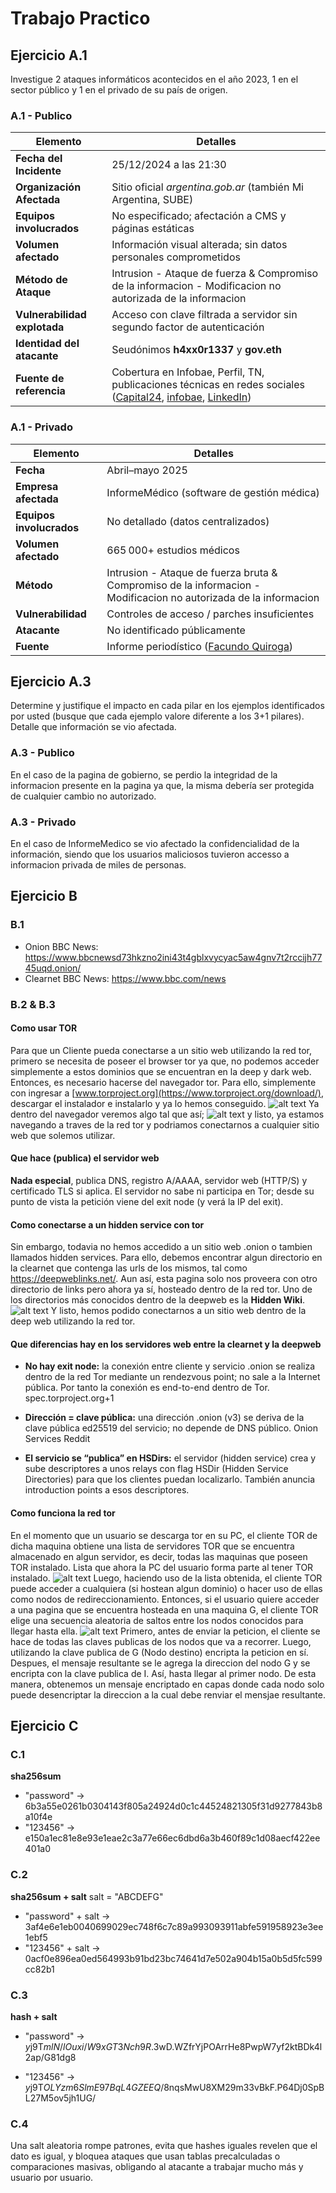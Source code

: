 # Trabajo Practico

## Ejercicio A.1

Investigue 2 ataques informáticos acontecidos en el año 2023, 1 en el sector
público y 1 en el privado de su país de origen.

### A.1 - Publico

| Elemento                     | Detalles                                                                                                                 |
| ---------------------------- | ------------------------------------------------------------------------------------------------------------------------ |
| **Fecha del Incidente**      | 25/12/2024 a las 21:30                                                                                                   |
| **Organización Afectada**    | Sitio oficial _argentina.gob.ar_ (también Mi Argentina, SUBE)                                                            |
| **Equipos involucrados**     | No especificado; afectación a CMS y páginas estáticas                                                                    |
| **Volumen afectado**         | Información visual alterada; sin datos personales comprometidos                                                          |
| **Método de Ataque**         | Intrusion - Ataque de fuerza & Compromiso de la informacion - Modificacion no autorizada de la informacion               |
| **Vulnerabilidad explotada** | Acceso con clave filtrada a servidor sin segundo factor de autenticación                                                 |
| **Identidad del atacante**   | Seudónimos **h4xx0r1337** y **gov.eth**                                                                                  |
| **Fuente de referencia**     | Cobertura en Infobae, Perfil, TN, publicaciones técnicas en redes sociales ([Capital24][1], [infobae][2], [LinkedIn][3]) |

[1]: https://capital24.com.ar/contenido/8137/el-sitio-mi-argentina-sufrio-un-hackeo-en-que-afecto-a-los-usuarios-y-que-dijo-e "El sitio Mi Argentina sufrió un hackeo: en qué afectó a los usuarios y ..."
[2]: https://www.infobae.com/politica/2024/12/26/el-gobierno-confirmo-el-hackeo-de-su-sitio-oficial-y-cuestionaron-la-falta-de-inversion-en-ciberseguridad/ "El Gobierno confirmó el hackeo de su sitio oficial y cuestionaron la ..."
[3]: https://es.linkedin.com/posts/marianasegulin_ciberseguridad-defacement-hackeo-activity-7277895189392748544-HLBn "Hackeo al sitio oficial del Gobierno Argentino | Mariana Segulin"

### A.1 - Privado

| Elemento                 | Detalles                                                                                                         |
| ------------------------ | ---------------------------------------------------------------------------------------------------------------- |
| **Fecha**                | Abril–mayo 2025                                                                                                  |
| **Empresa afectada**     | InformeMédico (software de gestión médica)                                                                       |
| **Equipos involucrados** | No detallado (datos centralizados)                                                                               |
| **Volumen afectado**     | 665 000+ estudios médicos                                                                                        |
| **Método**               | Intrusion - Ataque de fuerza bruta & Compromiso de la informacion - Modificacion no autorizada de la informacion |
| **Vulnerabilidad**       | Controles de acceso / parches insuficientes                                                                      |
| **Atacante**             | No identificado públicamente                                                                                     |
| **Fuente**               | Informe periodístico ([Facundo Quiroga][1])                                                                      |

[1]: https://facundoquiroga.com/filtraron-mas-de-665-mil-estudios-medicos-tras-un-ciberataque-a-proveedor-del-sistema-de-salud/

## Ejercicio A.3

Determine y justifique el impacto en cada pilar en los ejemplos identificados por usted (busque que cada ejemplo valore diferente a los 3+1 pilares). Detalle que información se vio afectada.

### A.3 - Publico

En el caso de la pagina de gobierno, se perdio la integridad de la informacion presente en la pagina ya que, la misma debería ser protegida de cualquier cambio no autorizado.

### A.3 - Privado

En el caso de InformeMedico se vio afectado la confidencialidad de la información, siendo que los usuarios maliciosos tuvieron accesso a informacion privada de miles de personas.

## Ejercicio B

### B.1

- Onion BBC News: https://www.bbcnewsd73hkzno2ini43t4gblxvycyac5aw4gnv7t2rccijh7745uqd.onion/
- Clearnet BBC News: https://www.bbc.com/news

### B.2 & B.3

#### Como usar TOR

Para que un Cliente pueda conectarse a un sitio web utilizando la red tor, primero se necesita de poseer el browser tor ya que, no podemos acceder simplemente a estos dominios que se encuentran en la deep y dark web. Entonces, es necesario hacerse del navegador tor. Para ello, simplemente con ingresar a [www.torproject.org](https://www.torproject.org/download/), descargar el instalador e instalarlo y ya lo hemos conseguido.
![alt text](/unidad1/tp/resources/torproject-website.png)
Ya dentro del navegador veremos algo tal que así;
![alt text](/unidad1/tp/resources/tor1.png)
y listo, ya estamos navegando a traves de la red tor y podriamos conectarnos a cualquier sitio web que solemos utilizar.

#### Que hace (publica) el servidor web

**Nada especial**, publica DNS, registro A/AAAA, servidor web (HTTP/S) y certificado TLS si aplica. El servidor no sabe ni participa en Tor; desde su punto de vista la petición viene del exit node (y verá la IP del exit).

#### Como conectarse a un hidden service con tor

Sin embargo, todavia no hemos accedido a un sitio web .onion o tambien llamados hidden services. Para ello, debemos encontrar algun directorio en la clearnet que contenga las urls de los mismos, tal como https://deepweblinks.net/. Aun así, esta pagina solo nos proveera con otro directorio de links pero ahora ya sí, hosteado dentro de la red tor. Uno de los directorios más conocidos dentro de la deepweb es la **Hidden Wiki**.
![alt text](/unidad1/tp/resources/hidden-wiki.png)
Y listo, hemos podido conectarnos a un sitio web dentro de la deep web utilizando la red tor.

#### Que diferencias hay en los servidores web entre la clearnet y la deepweb

- **No hay exit node:** la conexión entre cliente y servicio .onion se realiza dentro de la red Tor mediante un rendezvous point; no sale a la Internet pública. Por tanto la conexión es end-to-end dentro de Tor.
  spec.torproject.org+1

- **Dirección = clave pública:** una dirección .onion (v3) se deriva de la clave pública ed25519 del servicio; no depende de DNS público.
  Onion Services
  Reddit

- **El servicio se “publica” en HSDirs:** el servidor (hidden service) crea y sube descriptores a unos relays con flag HSDir (Hidden Service Directories) para que los clientes puedan localizarlo. También anuncia introduction points a esos descriptores.

#### Como funciona la red tor

En el momento que un usuario se descarga tor en su PC, el cliente TOR de dicha maquina obtiene una lista de servidores TOR que se encuentra almacenado en algun servidor, es decir, todas las maquinas que poseen TOR instalado. Lista que ahora la PC del usuario forma parte al tener TOR instalado.
![alt text](/unidad1/tp/resources/funciona-tor-1.png)
Luego, haciendo uso de la lista obtenida, el cliente TOR puede acceder a cualquiera (si hostean algun dominio) o hacer uso de ellas como nodos de redireccionamiento. Entonces, si el usuario quiere acceder a una pagina que se encuentra hosteada en una maquina G, el cliente TOR elige una secuencia aleatoria de saltos entre los nodos conocidos para llegar hasta ella.
![alt text](/unidad1/tp/resources/funciona-tor-2.png)
Primero, antes de enviar la peticion, el cliente se hace de todas las claves publicas de los nodos que va a recorrer. Luego, utilizando la clave publica de G (Nodo destino) encripta la peticion en sí. Despues, el mensaje resultante se le agrega la direccion del nodo G y se encripta con la clave publica de I. Así, hasta llegar al primer nodo. De esta manera, obtenemos un mensaje encriptado en capas donde cada nodo solo puede desencriptar la direccion a la cual debe renviar el mensjae resultante.

## Ejercicio C

### C.1

**sha256sum**

- "password" -> 6b3a55e0261b0304143f805a24924d0c1c44524821305f31d9277843b8a10f4e
- "123456" -> e150a1ec81e8e93e1eae2c3a77e66ec6dbd6a3b460f89c1d08aecf422ee401a0

### C.2

**sha256sum + salt**
salt = "ABCDEFG"

- "password" + salt -> 3af4e6e1eb0040699029ec748f6c7c89a993093911abfe591958923e3ee1ebf5
- "123456" + salt -> 0acf0e896ea0ed564993b91bd23bc74641d7e502a904b15a0b5d5fc599cc82b1

### C.3

**hash + salt**

- "password" -> $y$j9T$mlN/lOuxi/W9xGT3Nch9R.$3wD.WZfrYjPOArrHe8PwpW7yf2ktBDk4l2ap/G81dg8

- "123456" -> $y$j9T$OLYzm6SlmE97BqL4GZEEQ/$8nqsMwU8XM29m33vBkF.P64Dj0SpBL27M5ov5jh1UG/

### C.4

Una salt aleatoria rompe patrones, evita que hashes iguales revelen que el dato es igual, y bloquea ataques que usan tablas precalculadas o comparaciones masivas, obligando al atacante a trabajar mucho más y usuario por usuario.
